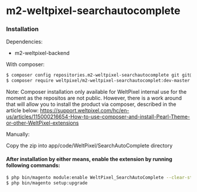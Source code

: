 # m2-weltpixel-searchautocomplete

### Installation

Dependencies:
 - m2-weltpixel-backend

With composer:

```sh
$ composer config repositories.m2-weltpixel-searchautocomplete git git@github.com:Weltpixel/m2-weltpixel-searchautocomplete.git
$ composer require weltpixel/m2-weltpixel-searchautocomplet:dev-master
```
Note: Composer installation only available for WeltPixel internal use for the moment as the repositos are not public. However, there is a work around that will allow you to install the product via composer, described in the article below: https://support.weltpixel.com/hc/en-us/articles/115000216654-How-to-use-composer-and-install-Pearl-Theme-or-other-WeltPixel-extensions


Manually:

Copy the zip into app/code/WeltPixel/SearchAutoComplete directory


#### After installation by either means, enable the extension by running following commands:

```sh
$ php bin/magento module:enable WeltPixel_SearchAutoComplete --clear-static-content
$ php bin/magento setup:upgrade
```
